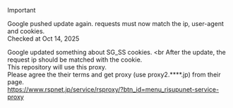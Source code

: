 > [!IMPORTANT]
> Google pushed update again. requests must now match the ip, user-agent and cookies. \
> Checked at Oct 14, 2025

Google updated something about SG_SS cookies. <br
After the update, the request ip should be matched with the cookie. <br>
This repository will use this proxy. <br>
Please agree the their terms and get proxy (use proxy2.****.jp) from their page. <br>
https://www.rspnet.jp/service/rsproxy/?btn_id=menu_risupunet-service-proxy
